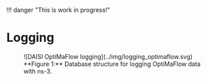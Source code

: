 !!! danger "This is work in progress!"

# Logging

<figure markdown>
  <a></a>
    ![DAISI OptiMaFlow logging](../img/logging_optimaflow.svg)
  <figcaption markdown>**Figure 1:** Database structure for logging OptiMaFlow data with ns-3.</figcaption>
</figure>


<!-- TODO Description of database tables -->
